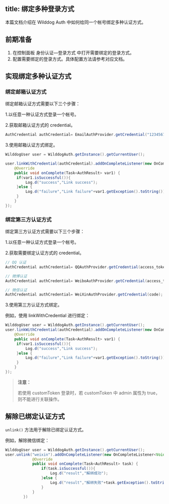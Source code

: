 
title:  绑定多种登录方式
---

本篇文档介绍在 Wilddog Auth 中如何给同一个帐号绑定多种认证方式。


## 前期准备

1. 在控制面板 身份认证—登录方式 中打开需要绑定的登录方式。
2. 配置需要绑定的登录方式。具体配置方法请参考对应文档。


## 实现绑定多种认证方式

### 绑定邮箱认证方式

绑定邮箱认证方式需要以下三个步骤：

1.以任意一种认证方式登录一个帐号。

2.获取邮箱认证方式的 credential。

```java
AuthCredential authCredential= EmailAuthProvider.getCredential("12345678@wilddog.com","password123");
```

3.使用邮箱认证方式绑定。

```java
WilddogUser user = WilddogAuth.getInstance().getCurrentUser();

user.linkWithCredential(authCredential).addOnCompleteListener(new OnCompleteListener<AuthResult>() {
    @Override
    public void onComplete(Task<AuthResult> var1) {
     if(var1.isSuccessful()){
         Log.d("success","Link success");
     }else {
         Log.d("failure","Link failure"+var1.getException().toString());
     }
    }
});

```





### 绑定第三方认证方式

绑定第三方认证方式需要以下三个步骤：

1.以任意一种认证方式登录一个帐号。

2.获取需要绑定认证方式的 credential。

```java
// QQ 认证
AuthCredential authCredential= QQAuthProvider.getCredential(access_token); 

// 微博认证
AuthCredential authCredential= WeiboAuthProvider.getCredential(access_token,openid);

// 微信认证
AuthCredential authCredential= WeiXinAuthProvider.getCredential(code);
```

3.使用第三方认证方式绑定。

例如，使用 linkWithCredential 进行绑定：

```java
WilddogUser user = WilddogAuth.getInstance().getCurrentUser();
user.linkWithCredential(authCredential).addOnCompleteListener(new OnCompleteListener<AuthResult>() {
    @Override
    public void onComplete(Task<AuthResult> var1) {
     if(var1.isSuccessful()){
         Log.d("success","Link success");
     }else {
         Log.d("failure","Link failure"+var1.getException().toString());
     }
    }
});
```

<blockquote class="warning">
  <p><strong>注意：</strong></p>
  若使用 customToken 登录时，若 customToken 中 admin 属性为 true，则不能进行关联操作。
</blockquote>


## 解除已绑定认证方式

`unlink()` 方法用于解除已绑定认证方式。

例如，解除微信绑定：

```java
WilddogUser user = WilddogAuth.getInstance().getCurrentUser();
user.unlink("weixin").addOnCompleteListener(new OnCompleteListener<Void>() {
            @Override
            public void onComplete(Task<AuthResult> task) {
                if(task.isSuccessful()){
                    Log.d("result","解绑成功");
                }else {
                    Log.d("result","解绑失败"+task.getException().toString());
                }
            }
        })
```
